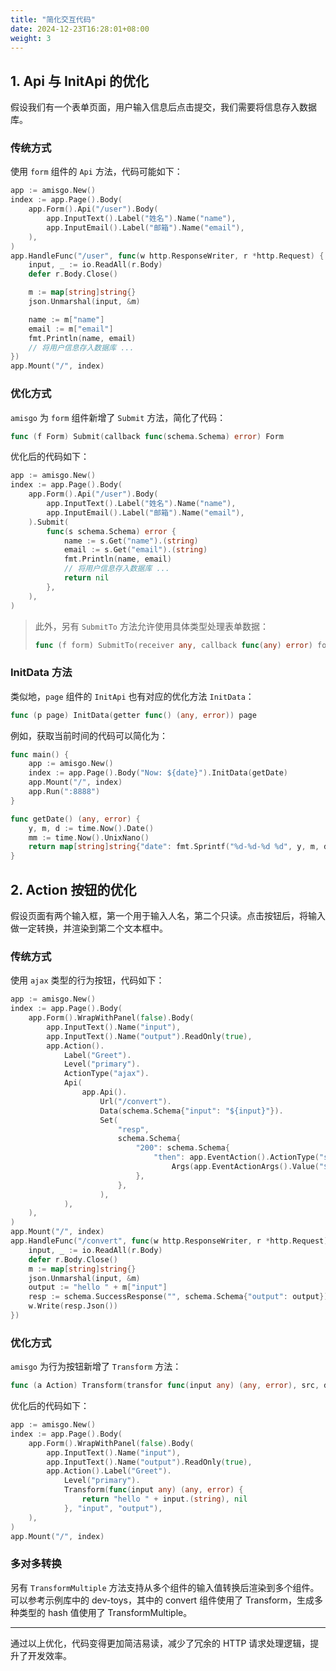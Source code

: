 ```yaml
---
title: "简化交互代码"
date: 2024-12-23T16:28:01+08:00
weight: 3
---
```


## 1. Api 与 InitApi 的优化

假设我们有一个表单页面，用户输入信息后点击提交，我们需要将信息存入数据库。

### 传统方式

使用 `form` 组件的 `Api` 方法，代码可能如下：

```go {hl_lines=[3,8]}
app := amisgo.New()
index := app.Page().Body(
	app.Form().Api("/user").Body(
		app.InputText().Label("姓名").Name("name"),
		app.InputEmail().Label("邮箱").Name("email"),
	),
)
app.HandleFunc("/user", func(w http.ResponseWriter, r *http.Request) {
	input, _ := io.ReadAll(r.Body)
	defer r.Body.Close()

	m := map[string]string{}
	json.Unmarshal(input, &m)

	name := m["name"]
	email := m["email"]
	fmt.Println(name, email)
	// 将用户信息存入数据库 ...
})
app.Mount("/", index)
```

### 优化方式

`amisgo` 为 `form` 组件新增了 `Submit` 方法，简化了代码：

```go
func (f Form) Submit(callback func(schema.Schema) error) Form
```

优化后的代码如下：

```go
app := amisgo.New()
index := app.Page().Body(
	app.Form().Api("/user").Body(
		app.InputText().Label("姓名").Name("name"),
		app.InputEmail().Label("邮箱").Name("email"),
	).Submit(
		func(s schema.Schema) error {
			name := s.Get("name").(string)
			email := s.Get("email").(string)
			fmt.Println(name, email)
			// 将用户信息存入数据库 ...
			return nil
		},
	),
)
```

> 此外，另有 `SubmitTo` 方法允许使用具体类型处理表单数据：
>
> ```go
> func (f form) SubmitTo(receiver any, callback func(any) error) form
> ```

### InitData 方法

类似地，`page` 组件的 `InitApi` 也有对应的优化方法 `InitData`：

```go
func (p page) InitData(getter func() (any, error)) page
```

例如，获取当前时间的代码可以简化为：

```go
func main() {
	app := amisgo.New()
	index := app.Page().Body("Now: ${date}").InitData(getDate)
	app.Mount("/", index)
	app.Run(":8888")
}

func getDate() (any, error) {
	y, m, d := time.Now().Date()
	mm := time.Now().UnixNano()
	return map[string]string{"date": fmt.Sprintf("%d-%d-%d %d", y, m, d, mm)}, nil
}
```

## 2. Action 按钮的优化

假设页面有两个输入框，第一个用于输入人名，第二个只读。点击按钮后，将输入做一定转换，并渲染到第二个文本框中。

### 传统方式

使用 `ajax` 类型的行为按钮，代码如下：

```go {hl_lines=[12,27]}
app := amisgo.New()
index := app.Page().Body(
	app.Form().WrapWithPanel(false).Body(
		app.InputText().Name("input"),
		app.InputText().Name("output").ReadOnly(true),
		app.Action().
			Label("Greet").
			Level("primary").
			ActionType("ajax").
			Api(
				app.Api().
					Url("/convert").
					Data(schema.Schema{"input": "${input}"}).
					Set(
						"resp",
						schema.Schema{
							"200": schema.Schema{
								"then": app.EventAction().ActionType("setValue").
									Args(app.EventActionArgs().Value("${resp}")),
							},
						},
					),
			),
	),
)
app.Mount("/", index)
app.HandleFunc("/convert", func(w http.ResponseWriter, r *http.Request) {
	input, _ := io.ReadAll(r.Body)
	defer r.Body.Close()
	m := map[string]string{}
	json.Unmarshal(input, &m)
	output := "hello " + m["input"]
	resp := schema.SuccessResponse("", schema.Schema{"output": output}) // 这里的 key 值必须是第二个编辑器的 name
	w.Write(resp.Json())
})
```

### 优化方式

`amisgo` 为行为按钮新增了 `Transform` 方法：

```go
func (a Action) Transform(transfor func(input any) (any, error), src, dst string) Action
```

优化后的代码如下：

```go
app := amisgo.New()
index := app.Page().Body(
	app.Form().WrapWithPanel(false).Body(
		app.InputText().Name("input"),
		app.InputText().Name("output").ReadOnly(true),
		app.Action().Label("Greet").
			Level("primary").
			Transform(func(input any) (any, error) {
				return "hello " + input.(string), nil
			}, "input", "output"),
	),
)
app.Mount("/", index)
```

### 多对多转换

另有 `TransformMultiple` 方法支持从多个组件的输入值转换后渲染到多个组件。可以参考示例库中的 dev-toys，其中的 convert 组件使用了 Transform，生成多种类型的 hash 值使用了 TransformMultiple。

---

通过以上优化，代码变得更加简洁易读，减少了冗余的 HTTP 请求处理逻辑，提升了开发效率。
